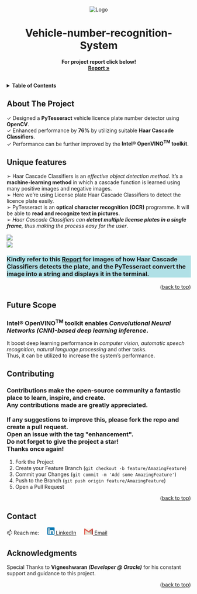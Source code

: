 <div id="top"></div>

<!-- PROJECT LOGO -->
<br />
<div align="center">
    <img src="https://github.com/Raja58/Vehicle-number-recognition-System/blob/main/file.png" alt="Logo" width="80" height="80">
  </a>

  <h1 align="center">Vehicle-number-recognition-System</h1>

  <p align="center">
    <b> For project report click below! </b>
    <br />
    <a href="https://drive.google.com/file/d/1_qb_HntTsEx_pGqJdl5Z64b4Ukgg0ZMd/view" target="_blank" rel="noopener noreferrer"><strong>Report »</strong></a>
    <br />
    <br />
  </p>
</div>



<!-- TABLE OF CONTENTS -->

<details>
    <summary><b>Table of Contents</b></summary>
  <ol>
    <li> <a href="#about-the-project">About The Project</a> </li>
    <li> <a href="#unique-features">Unique features</a> </li>
    <li> <a href="#future-scope">Future Scope</a> </li>
    <li><a href="#contributing">Contributing</a></li>
    <li><a href="#contact">Contact</a></li>
    <li><a href="#acknowledgments">Acknowledgments</a></li>
  </ol>
</details>


<div id="about-the-project"></div>

<!-- ABOUT THE PROJECT -->

## About The Project
<p>
✓ Designed a <b>PyTesseract</b> vehicle licence plate number detector using <b>OpenCV</b>. <br>
✓ Enhanced performance by <b>76%</b> by utilizing suitable <b>Haar Cascade Classifiers</b>. <br>
✓ Performance can be further improved by the <b>Intel® OpenVINO<sup>TM</sup> toolkit</b>.
</p>
  

<div id="unique-features"></div>

## Unique features
  
  <p>
➢ Haar Cascade Classifiers is an <i>effective object detection method</i>. It’s a <b>machine-learning method</b> in which a cascade function is learned
using many positive images and negative images.
  <br>
➢ Here we’re using License plate Haar Cascade Classifiers to detect the licence plate easily.
  <br>
➢ PyTesseract is an <b>optical character recognition (OCR)</b> programme. It will be able to <b>read and recognize text in pictures</b>.
  <br>
➢ <i>Haar Cascade Classifiers can <b>detect multiple license plates in a single frame</b>, thus making the process easy for the user</i>.
    </p>
   <image src = "https://github.com/Raja58/ProShop-eCommerce/blob/main/Screenshot%20(611).png" align="center">
    <br>
  <image src = "https://github.com/Raja58/ProShop-eCommerce/blob/main/Screenshot%20(610).png" align="center">

   <h3 style="background-color:powderblue;">Kindly refer to this <a href="https://drive.google.com/file/d/1_qb_HntTsEx_pGqJdl5Z64b4Ukgg0ZMd/view" target="_blank" rel="noopener noreferrer"><strong>Report</strong></a> for images of how Haar Cascade Classifiers detects the plate, and the PyTesseract convert the image into a
string and displays it in the terminal.</h3>

<p align="right">(<a href="#top">back to top</a>)</p>

<div id="future-scope"></div>
   
## Future Scope
<p>
    <h3><b>Intel® OpenVINO<sup>TM</sup> toolkit enables <i>Convolutional Neural Networks (CNN)-based deep learning inference</i></b>.</h3>
    It boost deep learning performance in <i>computer vision, automatic speech recognition, natural language processing</i> and other tasks. <br>
    Thus, it can be utilized to increase the system’s performance.
</p>

<div id="contributing"></div>

<!-- CONTRIBUTING -->
## Contributing
<h3>
Contributions make the open-source community a fantastic place to learn, inspire, and create.
<br />
Any contributions made are greatly appreciated.
<br />
<br />
If any suggestions to improve this, please fork the repo and create a pull request.
<br />
Open an issue with the tag "enhancement".
<br />
Do not forget to give the project a star!
<br />
Thanks once again!
</h3>
  
1. Fork the Project
2. Create your Feature Branch (`git checkout -b feature/AmazingFeature`)
3. Commit your Changes (`git commit -m 'Add some AmazingFeature'`)
4. Push to the Branch (`git push origin feature/AmazingFeature`)
5. Open a Pull Request

<p align="right">(<a href="#top">back to top</a>)</p>

   <div id="contact"></div> 
    
## Contact

📫 Reach me: &emsp;
 [![Linkedin](https://github.com/Raja58/ProShop-eCommerce/blob/main/in.jpg) LinkedIn](https://www.linkedin.com/in/raja58) &emsp; [![Email](https://github.com/Raja58/ProShop-eCommerce/blob/main/mail.jpg) Email](mailto:rajadurainit@gmail.com)
          
<div id="acknowledgments"></div>

<!-- ACKNOWLEDGMENTS -->
## Acknowledgments
Special Thanks to <b>Vigneshwaran <i>(Developer @ Oracle)</i></b> for his constant support and guidance to this project.


<p align="right">(<a href="#top">back to top</a>)</p>
